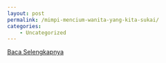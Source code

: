 ```yaml
---
layout: post
permalink: /mimpi-mencium-wanita-yang-kita-sukai/
categories:
    - Uncategorized
---
```


[Baca Selengkapnya](/01)